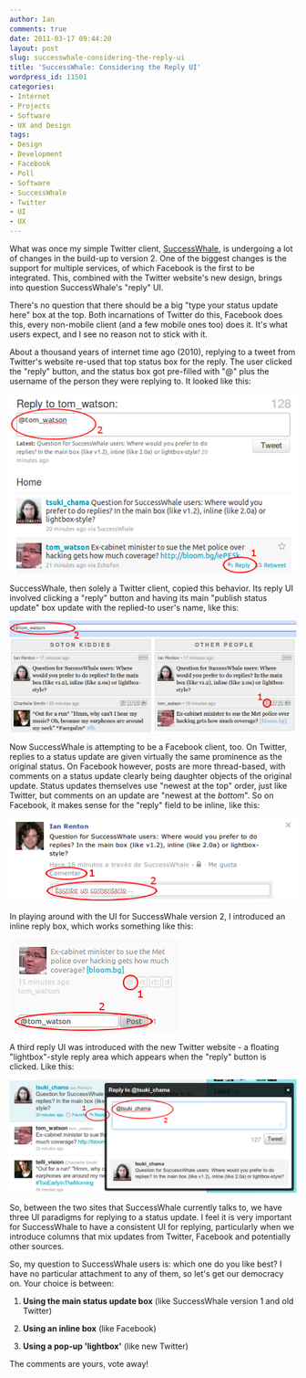 ```yaml
---
author: Ian
comments: true
date: 2011-03-17 09:44:20
layout: post
slug: successwhale-considering-the-reply-ui
title: 'SuccessWhale: Considering the Reply UI'
wordpress_id: 11501
categories:
- Internet
- Projects
- Software
- UX and Design
tags:
- Design
- Development
- Facebook
- Poll
- Software
- SuccessWhale
- Twitter
- UI
- UX
---
```


What was once my simple Twitter client, [SuccessWhale](/software/successwhale), is undergoing a lot of changes in the build-up to version 2.  One of the biggest changes is the support for multiple services, of which Facebook is the first to be integrated.  This, combined with the Twitter website's new design, brings into question SuccessWhale's "reply" UI.

There's no question that there should be a big "type your status update here" box at the top.  Both incarnations of Twitter do this, Facebook does this, every non-mobile client (and a few mobile ones too) does it.  It's what users expect, and I see no reason not to stick with it.

About a thousand years of internet time ago (2010), replying to a tweet from Twitter's website re-used that top status box for the reply.  The user clicked the "reply" button, and the status box got pre-filled with "@" plus the username of the person they were replying to.  It looked like this:

[![Old Twitter Reply UI](/blog/2011/03/oldtwitter-top.png)](/blog/2011/03/oldtwitter-top.png)

SuccessWhale, then solely a Twitter client, copied this behavior.  Its reply UI involved clicking a "reply" button and having its main "publish status update" box update with the replied-to user's name, like this:

[![SuccessWhale version 1 Reply UI](/blog/2011/03/successwhale-top.png)](/blog/2011/03/successwhale-top.png)

Now SuccessWhale is attempting to be a Facebook client, too.  On Twitter, replies to a status update are given virtually the same prominence as the original status.  On Facebook however, posts are more thread-based, with comments on a status update clearly being daughter objects of the original update.  Status updates themselves use "newest at the top" order, just like Twitter, but comments on an update are "newest at the _bottom_".  So on Facebook, it makes sense for the "reply" field to be inline, like this:

[![Facebook Reply UI](/blog/2011/03/facebook-inline.png)](/blog/2011/03/facebook-inline.png)

In playing around with the UI for SuccessWhale version 2, I introduced an inline reply box, which works something like this:

[![Successwhale version 2 Prototype Reply UI](/blog/2011/03/successwhale-inline.png)](/blog/2011/03/successwhale-inline.png)

A third reply UI was introduced with the new Twitter website - a floating "lightbox"-style reply area which appears when the "reply" button is clicked.  Like this:

[![New Twitter Reply UI](/blog/2011/03/rsz_newtwitter-lightbox.png)](/blog/2011/03/rsz_newtwitter-lightbox.png)

So, between the two sites that SuccessWhale currently talks to, we have three UI paradigms for replying to a status update.  I feel it is very important for SuccessWhale to have a consistent UI for replying, particularly when we introduce columns that mix updates from Twitter, Facebook and potentially other sources.

So, my question to SuccessWhale users is: which one do you like best?  I have no particular attachment to any of them, so let's get our democracy on.  Your choice is between:

	
  1. **Using the main status update box** (like SuccessWhale version 1 and old Twitter)

	
  2. **Using an inline box** (like Facebook)

	
  3. **Using a pop-up 'lightbox'** (like new Twitter)

The comments are yours, vote away!
